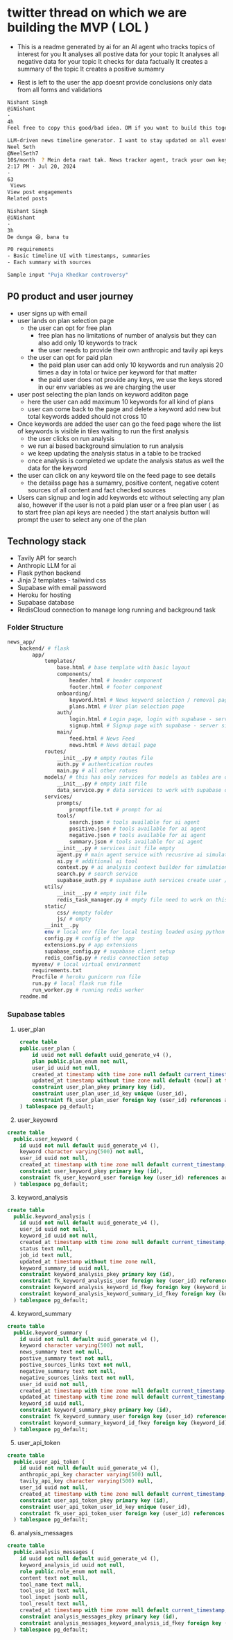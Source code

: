 # twitter thread on which we are building the MVP ( LOL )

- This is a readme generated by ai for an AI agent who tracks topics of interest for you
  It analyses all postive data for your topic
  It analyses all negative data for your topic
  It checks for data factually
  It creates a summary of the topic
  It creates a positive sumamry
  
- Rest is left to the user the app doesnt provide conclusions only data from all forms and validations

```bash 
Nishant Singh
@iNishant
·
4h
Feel free to copy this good/bad idea. DM if you want to build this together.

LLM-driven news timeline generator. I want to stay updated on all events related to certain issues. While this is almost search engine territory, might be a fun experiment to build from scratch.
Neel Seth
@NeelSeth7
10$/month  ? Mein deta raat tak. News tracker agent, track your own keywords latest news ?
2:17 PM · Jul 20, 2024
·
63
 Views
View post engagements
Related posts

Nishant Singh
@iNishant
·
3h
De dunga 😆, bana tu

P0 requirements
- Basic timeline UI with timestamps, summaries
- Each summary with sources

Sample input "Puja Khedkar controversy"
```

## P0 product and user journey

- user signs up with email
- user lands on plan selection page
  - the user can opt for free plan
    - free plan has no limitations of number of analysis but they can also add only 10 keywords to track
    - the user needs to provide their own anthropic and tavily api keys
  - the user can opt for paid plan
    - the paid plan user can add only 10 keywords and run analysis 20 times a day in total or twice per keyword for that matter
    - the paid user does not provide any keys, we use the keys stored in our env variables as we are charging the user
- user post selecting the plan lands on keyword additon page
  - here the user can add maximum 10 keywords for all kind of plans
  - user can come back to the page and delete a keyword add new but total keywords added should not cross 10
- Once keywords are added the user can go the feed page where the list of keywords is visible in tiles waiting to run the first analysis
  - the user clicks on run analysis
  - we run ai based background simulation to run analysis
  - we keep updating the analysis status in a table to be tracked
  - once analysis is completed we update the analysis status as well the data for the keyword
- the user can click on any keyword tile on the feed page to see details
  - the detailss page has a sumamry, positive content, negative cotent sources of all content and fact checked sources
- Users can signup and login add keywords etc without selecting any plan also, however if the user is not a paid plan user or a free plan user ( as to start free plan api keys are needed ) the start analysis button will prompt the user to select any one of the plan

## Technology stack

- Tavily API for search
- Anthropic LLM for ai
- Flask python backend
- Jinja 2 templates - tailwind css
- Supabase with email password
- Heroku for hosting
- Supabase database 
- RedisCloud connection to manage long running and background task

### Folder Structure

```bash
news_app/
    backend/ # flask
        app/
            templates/
                base.html # base template with basic layout
                components/
                    header.html # header component
                    footer.html # footer component
                onboarding/
                    keyword.html # News keyword selection / removal page
                    plans.html # User plan selection page
                auth/
                    login.html # Login page, login with supabase - server side
                    signup.html # Signup page with supabase - server side
                main/
                    feed.html # News Feed
                    news.html # News detail page
            routes/
                __init__.py # empty routes file
                auth.py # authentication routes
                main.py # all other rotues
            models/ # this has only services for models as tables are directly created on supabase
                __init__.py # empty init file
                data_service.py # data services to work with supabase database
            services/
                prompts/
                    promptfile.txt # prompt for ai
                tools/
                    search.json # tools available for ai agent
                    positive.json # tools available for ai agent
                    negative.json # tools available for ai agent
                    summary.json # tools available for ai agent
                __init__.py # services init file empty
                agent.py # main agent service with recusrive ai simulation
                ai.py # additional ai tool
                context.py # ai analysis context builder for simulation
                search.py # search service
                supabase_auth.py # supabase auth services create user / update etc
            utils/
                __init__.py # empty init file
                redis_task_manager.py # empty file need to work on this
            static/
                css/ #empty folder
                js/ # empty
            __init__.py
            env # local env file for local testing loaded using python dotenv
            config.py # config of the app
            extensions.py # app extensions
            supabase_config.py # supabase client setup
            redis_config.py # redis connection setup
        myvenv/ # local virtual environment
        requirements.txt 
        Procfile # heroku gunicorn run file
        run.py # local flask run file
        run_worker.py # running redis worker
    readme.md
```


### Supabase tables

1. user_plan
```sql
    create table
    public.user_plan (
        id uuid not null default uuid_generate_v4 (),
        plan public.plan_enum not null,
        user_id uuid not null,
        created_at timestamp with time zone null default current_timestamp,
        updated_at timestamp without time zone null default (now() at time zone 'utc'::text),
        constraint user_plan_pkey primary key (id),
        constraint user_plan_user_id_key unique (user_id),
        constraint fk_user_plan_user foreign key (user_id) references auth.users (id)
    ) tablespace pg_default;
```
2. user_keyowrd
```sql
create table
  public.user_keyword (
    id uuid not null default uuid_generate_v4 (),
    keyword character varying(500) not null,
    user_id uuid not null,
    created_at timestamp with time zone null default current_timestamp,
    constraint user_keyword_pkey primary key (id),
    constraint fk_user_keyword_user foreign key (user_id) references auth.users (id)
  ) tablespace pg_default;
```
3. keyword_analysis
```sql
create table
  public.keyword_analysis (
    id uuid not null default uuid_generate_v4 (),
    user_id uuid not null,
    keyword_id uuid not null,
    created_at timestamp with time zone null default current_timestamp,
    status text null,
    job_id text null,
    updated_at timestamp without time zone null,
    keyword_summary_id uuid null,
    constraint keyword_analysis_pkey primary key (id),
    constraint fk_keyword_analysis_user foreign key (user_id) references auth.users (id),
    constraint keyword_analysis_keyword_id_fkey foreign key (keyword_id) references user_keyword (id),
    constraint keyword_analysis_keyword_summary_id_fkey foreign key (keyword_summary_id) references keyword_summary (id)
  ) tablespace pg_default;
```
4. keyword_summary
```sql
create table
  public.keyword_summary (
    id uuid not null default uuid_generate_v4 (),
    keyword character varying(500) not null,
    news_summary text not null,
    postive_summary text not null,
    postive_sources_links text not null,
    negative_summary text not null,
    negative_sources_links text not null,
    user_id uuid not null,
    created_at timestamp with time zone null default current_timestamp,
    updated_at timestamp with time zone null default current_timestamp,
    keyword_id uuid null,
    constraint keyword_summary_pkey primary key (id),
    constraint fk_keyword_summary_user foreign key (user_id) references auth.users (id),
    constraint keyword_summary_keyword_id_fkey foreign key (keyword_id) references user_keyword (id)
  ) tablespace pg_default;
```
5. user_api_token
```sql
create table
  public.user_api_token (
    id uuid not null default uuid_generate_v4 (),
    anthropic_api_key character varying(500) null,
    tavily_api_key character varying(500) null,
    user_id uuid not null,
    created_at timestamp with time zone null default current_timestamp,
    constraint user_api_token_pkey primary key (id),
    constraint user_api_token_user_id_key unique (user_id),
    constraint fk_user_api_token_user foreign key (user_id) references auth.users (id)
  ) tablespace pg_default;
```
6. analysis_messages
```sql
create table
  public.analysis_messages (
    id uuid not null default uuid_generate_v4 (),
    keyword_analysis_id uuid not null,
    role public.role_enum not null,
    content text not null,
    tool_name text null,
    tool_use_id text null,
    tool_input jsonb null,
    tool_result text null,
    created_at timestamp with time zone null default current_timestamp,
    constraint analysis_messages_pkey primary key (id),
    constraint analysis_messages_keyword_analysis_id_fkey foreign key (keyword_analysis_id) references keyword_analysis (id)
  ) tablespace pg_default;
```